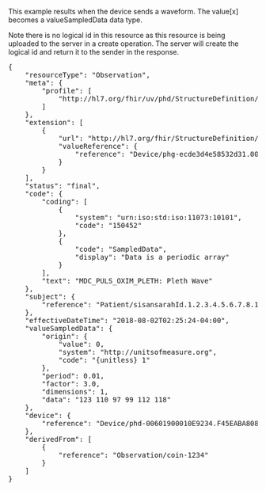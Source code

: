This example results when the device sends a waveform. The value[x] becomes a valueSampledData data type.

Note there is no logical id in this resource as this resource is being uploaded to the server in a create operation. The server will create the logical id and return it to the sender in the response.

<pre>
{
	"resourceType": "Observation",
	"meta": {
		"profile": [
			"http://hl7.org/fhir/uv/phd/StructureDefinition/PhdRtsaObservation"
		]
	},
	"extension": [
		{
			"url": "http://hl7.org/fhir/StructureDefinition/observation-gatewayDevice",
			"valueReference": {
				"reference": "Device/phg-ecde3d4e58532d31.000000000000"
			}
		}
	],
	"status": "final",
	"code": {
		"coding": [
			{
				"system": "urn:iso:std:iso:11073:10101",
				"code": "150452"
			},
			{
				"code": "SampledData",
				"display": "Data is a periodic array"
			}
		],
		"text": "MDC_PULS_OXIM_PLETH: Pleth Wave"
	},
	"subject": {
		"reference": "Patient/sisansarahId.1.2.3.4.5.6.7.8.10"
	},
	"effectiveDateTime": "2018-08-02T02:25:24-04:00",
	"valueSampledData": {
		"origin": {
			"value": 0,
			"system": "http://unitsofmeasure.org",
			"code": "{unitless} 1"
		},
		"period": 0.01,
		"factor": 3.0,
		"dimensions": 1,
		"data": "123 110 97 99 112 118"
	},
	"device": {
		"reference": "Device/phd-00601900010E9234.F45EABA80832"
	},
	"derivedFrom": [
		{
			"reference": "Observation/coin-1234"
		}
	]
}
</pre>
